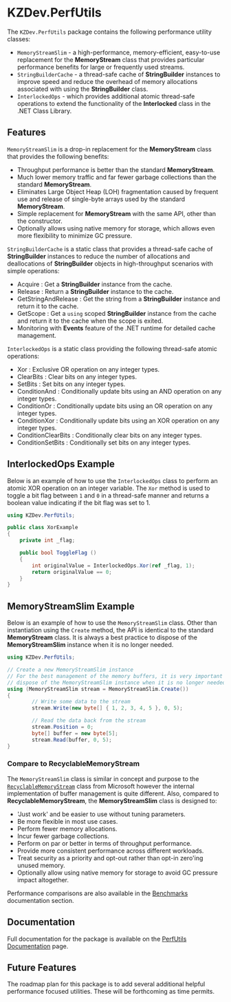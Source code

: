 # KZDev.PerfUtils

The `KZDev.PerfUtils` package contains the following performance utility classes:

- `MemoryStreamSlim` - a high-performance, memory-efficient, easy-to-use replacement for the **MemoryStream** class that provides particular performance benefits for large or frequently used streams. 
- `StringBuilderCache` - a thread-safe cache of **StringBuilder** instances to improve speed and reduce the overhead of memory allocations associated with using the **StringBuilder** class. 
- `InterlockedOps` - which provides additional atomic thread-safe operations to extend the functionality of the **Interlocked** class in the .NET Class Library.

## Features

`MemoryStreamSlim` is a drop-in replacement for the **MemoryStream** class that provides the following benefits:

* Throughput performance is better than the standard **MemoryStream**.
* Much lower memory traffic and far fewer garbage collections than the standard **MemoryStream**.
* Eliminates Large Object Heap (LOH) fragmentation caused by frequent use and release of single-byte arrays used by the standard **MemoryStream**.
* Simple replacement for **MemoryStream** with the same API, other than the constructor.
* Optionally allows using native memory for storage, which allows even more flexibility to minimize GC pressure.

`StringBuilderCache` is a static class that provides a thread-safe cache of **StringBuilder** instances to reduce the number of allocations and deallocations of **StringBuilder** objects in high-throughput scenarios with simple operations:

* Acquire : Get a **StringBuilder** instance from the cache.
* Release : Return a **StringBuilder** instance to the cache.
* GetStringAndRelease : Get the string from a **StringBuilder** instance and return it to the cache.
* GetScope : Get a `using` scoped **StringBuilder** instance from the cache and return it to the cache when the scope is exited.
* Monitoring with **Events** feature of the .NET runtime for detailed cache management.

`InterlockedOps` is a static class providing the following thread-safe atomic operations:

* Xor : Exclusive OR operation on any integer types.
* ClearBits : Clear bits on any integer types.
* SetBits : Set bits on any integer types.
* ConditionAnd : Conditionally update bits using an AND operation on any integer types.
* ConditionOr : Conditionally update bits using an OR operation on any integer types.
* ConditionXor : Conditionally update bits using an XOR operation on any integer types.
* ConditionClearBits : Conditionally clear bits on any integer types.
* ConditionSetBits : Conditionally set bits on any integer types.

## InterlockedOps Example

Below is an example of how to use the `InterlockedOps` class to perform an atomic XOR operation on an integer variable. The `Xor` method is used to toggle a bit flag between `1` and `0` in a thread-safe manner and returns a boolean value indicating if the bit flag was set to 1.

```csharp
using KZDev.PerfUtils;

public class XorExample
{
    private int _flag;

    public bool ToggleFlag ()
    {
        int originalValue = InterlockedOps.Xor(ref _flag, 1);
        return originalValue == 0;
    }
}
```

## MemoryStreamSlim Example

Below is an example of how to use the `MemoryStreamSlim` class. Other than instantiation using the `Create` method, the API is identical to the standard **MemoryStream** class. It is always a best practice to dispose of the **MemoryStreamSlim** instance when it is no longer needed.

```csharp
using KZDev.PerfUtils;

// Create a new MemoryStreamSlim instance
// For the best management of the memory buffers, it is very important to
// dispose of the MemoryStreamSlim instance when it is no longer needed.
using (MemoryStreamSlim stream = MemoryStreamSlim.Create())
{
        // Write some data to the stream
        stream.Write(new byte[] { 1, 2, 3, 4, 5 }, 0, 5);

        // Read the data back from the stream
        stream.Position = 0;
        byte[] buffer = new byte[5];
        stream.Read(buffer, 0, 5);
}
```

### Compare to RecyclableMemoryStream

The `MemoryStreamSlim` class is similar in concept and purpose to the [`RecyclableMemoryStream`](https://www.nuget.org/packages/Microsoft.IO.RecyclableMemoryStream) class from Microsoft however the internal implementation of buffer management is quite different. Also, compared to **RecyclableMemoryStream**, the **MemoryStreamSlim** class is designed to:

* 'Just work' and be easier to use without tuning parameters.
* Be more flexible in most use cases.
* Perform fewer memory allocations.
* Incur fewer garbage collections.
* Perform on par or better in terms of throughput performance.
* Provide more consistent performance across different workloads.
* Treat security as a priority and opt-out rather than opt-in zero'ing unused memory.
* Optionally allow using native memory for storage to avoid GC pressure impact altogether.

Performance comparisons are also available in the [Benchmarks](https://kzdev-net.github.io/kzdev.perfutils/articles/benchmarks.html) documentation section.

## Documentation

Full documentation for the package is available on the [PerfUtils Documentation](https://kzdev-net.github.io/kzdev.perfutils/) page.

## Future Features

The roadmap plan for this package is to add several additional helpful performance focused utilities. These will be forthcoming as time permits.
